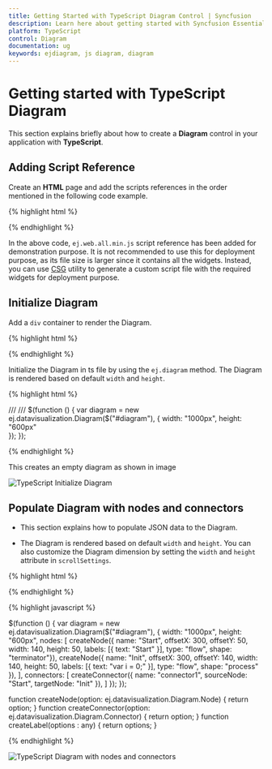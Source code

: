 ```yaml
---
title: Getting Started with TypeScript Diagram Control | Syncfusion
description: Learn here about getting started with Syncfusion Essential TypeScript Diagram Control, its elements, and more.
platform: TypeScript
control: Diagram
documentation: ug
keywords: ejdiagram, js diagram, diagram
---
```


# Getting started with TypeScript Diagram

This section explains briefly about how to create a **Diagram** control in your application with **TypeScript**.

## Adding Script Reference

Create an **HTML** page and add the scripts references in the order mentioned in the following code example.

{% highlight html %}

<!DOCTYPE html>
<html>
<head>
        <link href="http://cdn.syncfusion.com/14.3.0.49/js/web/bootstrap-theme/ej.web.all.min.css" rel="stylesheet" />
        <script src="https://code.jquery.com/jquery-3.0.0.min.js"></script>
        <script src="http://cdn.syncfusion.com/js/assets/external/jsrender.min.js" type="text/javascript"></script>
        <script src="https://ajax.aspnetcdn.com/ajax/jquery.validate/1.14.0/jquery.validate.min.js"></script>
        <script src="http://js.syncfusion.com/demos/web/scripts/xljsondata.js" type="text/javascript"></script>
        <script src="http://cdn.syncfusion.com/14.3.0.49/js/web/ej.web.all.min.js" type="text/javascript"></script>
        <script src="app.js"></script> 
</head>
<body>
</body>
</html>

{% endhighlight %}

In the above code, `ej.web.all.min.js` script reference has been added for demonstration purpose. It is not recommended to use this for deployment purpose, as its file size is larger since it contains all the widgets. Instead, you can use [CSG](http://csg.syncfusion.com/ "") utility to generate a custom script file with the required widgets for deployment purpose.

## Initialize Diagram

Add a `div` container to render the Diagram.

{% highlight html %}
<!DOCTYPE html>
<html>    
     <body>
        <div id="diagram"></div>
     </body>
</html>

{% endhighlight %}

Initialize the Diagram in ts file by using the `ej.diagram` method. The Diagram is rendered based on default `width` and `height`.

{% highlight html %}

/// <reference path="tsfiles/jquery.d.ts" />
/// <reference path="tsfiles/ej.web.all.d.ts" />
$(function () {
    var diagram = new ej.datavisualization.Diagram($("#diagram"), {
        width: "1000px",
        height: "600px"        
    });
});

{% endhighlight %}

This creates an empty diagram as shown in image

![TypeScript Initialize Diagram](Getting-Started_images/Getting-Started_img1.png)

## Populate Diagram with nodes and connectors

* This section explains how to populate JSON data to the Diagram. 

* The Diagram is rendered based on default `width` and `height`. You can also customize the Diagram dimension by setting the `width` and `height` attribute in `scrollSettings`.

{% highlight html %}
<!DOCTYPE html>
<html>    
     <body>
     <script type="text/javascript" src="diagram/diagram.js">
     </script>
        <div id="diagram"></div>
     </body>
</html>

{% endhighlight %}

{% highlight javascript %}

$(function () {
    var diagram = new ej.datavisualization.Diagram($("#diagram"), {
        width: "1000px",
        height: "600px",
        nodes: [
            createNode({ name: "Start", offsetX: 300, offsetY: 50, width: 140, height: 50, labels: [{ text: "Start" }], type: "flow", shape: "terminator"}),
            createNode({ name: "Init", offsetX: 300, offsetY: 140, width: 140, height: 50, labels: [{ text: "var i = 0;" }], type: "flow", shape: "process" }),
              ],
        connectors: [
            createConnector({ name: "connector1", sourceNode: "Start", targetNode: "Init" }),
          ]
    });
});

function createNode(option: ej.datavisualization.Diagram.Node) {
    return option;
}
function createConnector(option: ej.datavisualization.Diagram.Connector) {
    return option;
}
function createLabel(options : any) {
    return options;
}

{% endhighlight %}

![TypeScript Diagram with nodes and connectors](Getting-Started_images/Getting-Started_img2.png)